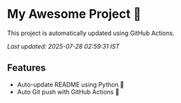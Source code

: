 # My Awesome Project 🚀

This project is automatically updated using GitHub Actions.

_Last updated: 2025-07-28 02:59:31 IST_

## Features
- Auto-update README using Python 🐍
- Auto Git push with GitHub Actions 🤖
